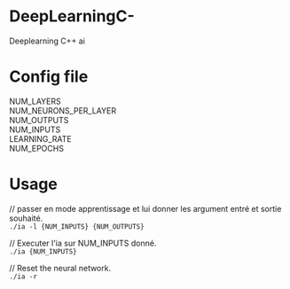 # DeepLearningC-
Deeplearning C++ ai

# Config file

NUM_LAYERS  
NUM_NEURONS_PER_LAYER  
NUM_OUTPUTS  
NUM_INPUTS  
LEARNING_RATE  
NUM_EPOCHS  

# Usage

// passer en mode apprentissage et lui donner les argument entré et sortie souhaité.  
`./ia -l {NUM_INPUTS} {NUM_OUTPUTS} `  
  
// Executer l'ia sur NUM_INPUTS donné.  
`./ia {NUM_INPUTS}`                       
  
// Reset the neural network.  
`./ia -r   `                             
